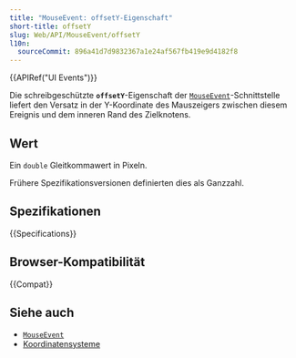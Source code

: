 ```yaml
---
title: "MouseEvent: offsetY-Eigenschaft"
short-title: offsetY
slug: Web/API/MouseEvent/offsetY
l10n:
  sourceCommit: 896a41d7d9832367a1e24af567fb419e9d4182f8
---
```


{{APIRef("UI Events")}}

Die schreibgeschützte **`offsetY`**-Eigenschaft der [`MouseEvent`](/de/docs/Web/API/MouseEvent)-Schnittstelle liefert den Versatz in der Y-Koordinate des Mauszeigers zwischen diesem Ereignis und dem inneren Rand des Zielknotens.

## Wert

Ein `double` Gleitkommawert in Pixeln.

Frühere Spezifikationsversionen definierten dies als Ganzzahl.

## Spezifikationen

{{Specifications}}

## Browser-Kompatibilität

{{Compat}}

## Siehe auch

- [`MouseEvent`](/de/docs/Web/API/MouseEvent)
- [Koordinatensysteme](/de/docs/Web/API/CSSOM_view_API/Coordinate_systems)
